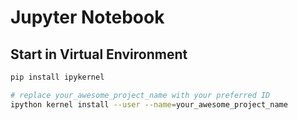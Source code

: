 # Jupyter Notebook

## Start in Virtual Environment

```bash
pip install ipykernel

# replace your_awesome_project_name with your preferred ID
ipython kernel install --user --name=your_awesome_project_name
```